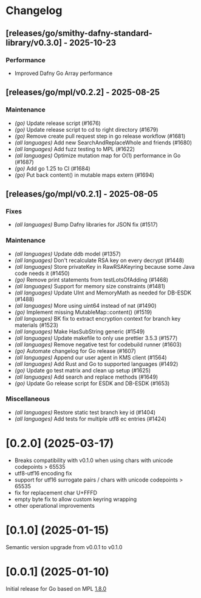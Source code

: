 # Changelog

## [releases/go/smithy-dafny-standard-library/v0.3.0] - 2025-10-23

### Performance

- Improved Dafny Go Array performance

## [releases/go/mpl/v0.2.2] - 2025-08-25

### Maintenance

- _(go)_ Update release script (#1676)
- _(go)_ Update release script to cd to right directory (#1679)
- _(go)_ Remove create pull request step in go release workflow (#1681)
- _(all languages)_ Add new SearchAndReplaceWhole and friends (#1680)
- _(all languages)_ Add fuzz testing to MPL (#1622)
- _(all languages)_ Optimize mutation map for O(1) performance in Go (#1687)
- _(go)_ Add go 1.25 to CI (#1684)
- _(go)_ Put back content() in mutable maps extern (#1694)

## [releases/go/mpl/v0.2.1] - 2025-08-05

### Fixes

- _(all languages)_ Bump Dafny libraries for JSON fix (#1517)

### Maintenance

- _(all languages)_ Update ddb model (#1357)
- _(all languages)_ Don't recalculate RSA key on every decrypt (#1448)
- _(all languages)_ Store privateKey in RawRSAKeyring because some Java code needs it (#1450)
- _(go)_ Remove print statements from testLotsOfAdding (#1468)
- _(all languages)_ Support for memory size constraints (#1481)
- _(all languages)_ Update UInt and MemoryMath as needed for DB-ESDK (#1488)
- _(all languages)_ More using uint64 instead of nat (#1490)
- _(go)_ Implement missing MutableMap::content() (#1519)
- _(all languages)_ BK fix to extract encryption context for branch key materials (#1523)
- _(all languages)_ Make HasSubString generic (#1549)
- _(all languages)_ Update makefile to only use prettier 3.5.3 (#1577)
- _(all languages)_ Remove negative test for codebuild runner (#1603)
- _(go)_ Automate changelog for Go release (#1607)
- _(all languages)_ Append our user agent in KMS client (#1564)
- _(all languages)_ Add Rust and Go to supported languages (#1492)
- _(go)_ Update go test matrix and clean up setup (#1625)
- _(all languages)_ Add search and replace methods (#1649)
- _(go)_ Update Go release script for ESDK and DB-ESDK (#1653)

### Miscellaneous

- _(all languages)_ Restore static test branch key id (#1404)
- _(all languages)_ Add tests for multiple utf8 ec entries (#1424)

# [0.2.0] (2025-03-17)

- Breaks compatibility with v0.1.0 when using chars with unicode codepoints > 65535
- utf8-utf16 encoding fix
- support for utf16 surrogate pairs / chars with unicode codepoints > 65535
- fix for replacement char U+FFFD
- empty byte fix to allow custom keyring wrapping
- other operational improvements

# [0.1.0] (2025-01-15)

Semantic version upgrade from v0.0.1 to v0.1.0

# [0.0.1] (2025-01-10)

Initial release for Go based on MPL [1.8.0](../../../CHANGELOG.md)
